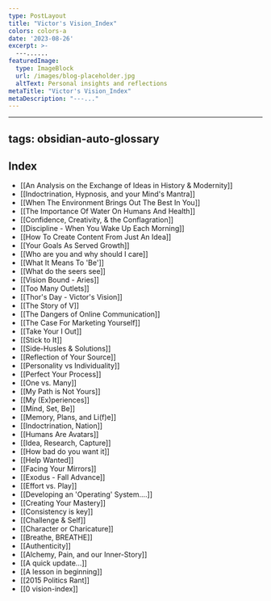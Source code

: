 ```yaml
---
type: PostLayout
title: "Victor's Vision_Index"
colors: colors-a
date: '2023-08-26'
excerpt: >-
  ---......
featuredImage:
  type: ImageBlock
  url: /images/blog-placeholder.jpg
  altText: Personal insights and reflections
metaTitle: "Victor's Vision_Index"
metaDescription: "---..."
---
```

---

## tags: obsidian-auto-glossary

## Index

- [[An Analysis on the Exchange of Ideas in History & Modernity]]
- [[Indoctrination, Hypnosis, and your Mind's Mantra]]
- [[When The Environment Brings Out The Best In You]]
- [[The Importance Of Water On Humans And Health]]
- [[Confidence, Creativity, & the Conflagration]]
- [[Discipline - When You Wake Up Each Morning]]
- [[How To Create Content From Just An Idea]]
- [[Your Goals As Served Growth]]
- [[Who are you and why should I care]]
- [[What It Means To 'Be']]
- [[What do the seers see]]
- [[Vision Bound - Aries]]
- [[Too Many Outlets]]
- [[Thor's Day - Victor's Vision]]
- [[The Story of V]]
- [[The Dangers of Online Communication]]
- [[The Case For Marketing Yourself]]
- [[Take Your I Out]]
- [[Stick to It]]
- [[Side-Husles & Solutions]]
- [[Reflection of Your Source]]
- [[Personality vs Individuality]]
- [[Perfect Your Process]]
- [[One vs. Many]]
- [[My Path is Not Yours]]
- [[My (Ex)periences]]
- [[Mind, Set, Be]]
- [[Memory, Plans, and Li(f)e]]
- [[Indoctrination, Nation]]
- [[Humans Are Avatars]]
- [[Idea, Research, Capture]]
- [[How bad do you want it]]
- [[Help Wanted]]
- [[Facing Your Mirrors]]
- [[Exodus - Fall Advance]]
- [[Effort vs. Play]]
- [[Developing an 'Operating' System....]]
- [[Creating Your Mastery]]
- [[Consistency is key]]
- [[Challenge & Self]]
- [[Character or Charicature]]
- [[Breathe, BREATHE]]
- [[Authenticity]]
- [[Alchemy, Pain, and our Inner-Story]]
- [[A quick update…]]
- [[A lesson in beginning]]
- [[2015 Politics Rant]]
- [[0 vision-index]]
